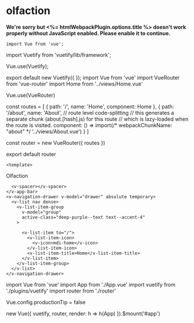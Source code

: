 # olfaction
<!DOCTYPE html>
<html lang="en">
  <head>
    <meta charset="utf-8">
    <meta http-equiv="X-UA-Compatible" content="IE=edge">
    <meta name="viewport" content="width=device-width,initial-scale=1.0">
    <link rel="icon" href="<%= BASE_URL %>favicon.ico">
    <title><%= htmlWebpackPlugin.options.title %></title>
    <link rel="stylesheet" href="https://fonts.googleapis.com/css?family=Roboto:100,300,400,500,700,900">
    <link rel="stylesheet" href="https://cdn.jsdelivr.net/npm/@mdi/font@latest/css/materialdesignicons.min.css">
  </head>
  <body>
    <noscript>
      <strong>We're sorry but <%= htmlWebpackPlugin.options.title %> doesn't work properly without JavaScript enabled. Please enable it to continue.</strong>
    </noscript>
    <div id="app"></div>
    <!-- built files will be auto injected -->
  </body>
</html>

<template>
  <v-container>
    <v-row class="text-center">
      <v-col cols="12">
        <v-img
          :src="require('../assets/logo.svg')"
          class="my-3"
          contain
          height="200"
        />
      </v-col>

      <v-col class="mb-4">
        <h1 class="display-2 font-weight-bold mb-3">
          Welcome to Vuetify
        </h1>

        <p class="subheading font-weight-regular">
          For help and collaboration with other Vuetify developers,
          <br>please join our online
          <a
            href="https://community.vuetifyjs.com"
            target="_blank"
          >Discord Community</a>
        </p>
      </v-col>

      <v-col
        class="mb-5"
        cols="12"
      >
        <h2 class="headline font-weight-bold mb-3">
          What's next?
        </h2>

        <v-row justify="center">
          <a
            v-for="(next, i) in whatsNext"
            :key="i"
            :href="next.href"
            class="subheading mx-3"
            target="_blank"
          >
            {{ next.text }}
          </a>
        </v-row>
      </v-col>

      <v-col
        class="mb-5"
        cols="12"
      >
        <h2 class="headline font-weight-bold mb-3">
          Important Links
        </h2>

        <v-row justify="center">
          <a
            v-for="(link, i) in importantLinks"
            :key="i"
            :href="link.href"
            class="subheading mx-3"
            target="_blank"
          >
            {{ link.text }}
          </a>
        </v-row>
      </v-col>

      <v-col
        class="mb-5"
        cols="12"
      >
        <h2 class="headline font-weight-bold mb-3">
          Ecosystem
        </h2>

        <v-row justify="center">
          <a
            v-for="(eco, i) in ecosystem"
            :key="i"
            :href="eco.href"
            class="subheading mx-3"
            target="_blank"
          >
            {{ eco.text }}
          </a>
        </v-row>
      </v-col>
    </v-row>
  </v-container>
</template>

<script>
  export default {
    name: 'HelloWorld',
    data: () => ({
      ecosystem: [
        {
          text: 'vuetify-loader',
          href: 'https://github.com/vuetifyjs/vuetify-loader',
        },
        {
          text: 'github',
          href: 'https://github.com/vuetifyjs/vuetify',
        },
        {
          text: 'awesome-vuetify',
          href: 'https://github.com/vuetifyjs/awesome-vuetify',
        },
      ],
      importantLinks: [
        {
          text: 'Documentation',
          href: 'https://vuetifyjs.com',
        },
        {
          text: 'Chat',
          href: 'https://community.vuetifyjs.com',
        },
        {
          text: 'Made with Vuetify',
          href: 'https://madewithvuejs.com/vuetify',
        },
        {
          text: 'Twitter',
          href: 'https://twitter.com/vuetifyjs',
        },
        {
          text: 'Articles',
          href: 'https://medium.com/vuetify',
        },
      ],
      whatsNext: [
        {
          text: 'Explore components',
          href: 'https://vuetifyjs.com/components/api-explorer',
        },
        {
          text: 'Select a layout',
          href: 'https://vuetifyjs.com/getting-started/pre-made-layouts',
        },
        {
          text: 'Frequently Asked Questions',
          href: 'https://vuetifyjs.com/getting-started/frequently-asked-questions',
        },
      ],
    }),
  }
</script>
<template>
  <v-container>
    <v-row class="text-center">
      <v-col cols="12">
        <v-img
          :src="require('../assets/logo.svg')"
          class="my-3"
          contain
          height="200"
        />
      </v-col>

      <v-col class="mb-4">
        <h1 class="display-2 font-weight-bold mb-3">
          Home Test
        </h1>

        <p class="subheading font-weight-regular">
          For help and collaboration with other Vuetify developers,
          <br>please join our online
          <a
            href="https://community.vuetifyjs.com"
            target="_blank"
          >Discord Community</a>
        </p>
      </v-col>

      <v-col
        class="mb-5"
        cols="12"
      >
        <h2 class="headline font-weight-bold mb-3">
          What's next?
        </h2>

        <v-row justify="center">
          <a
            v-for="(next, i) in whatsNext"
            :key="i"
            :href="next.href"
            class="subheading mx-3"
            target="_blank"
          >
            {{ next.text }}
          </a>
        </v-row>
      </v-col>

      <v-col
        class="mb-5"
        cols="12"
      >
        <h2 class="headline font-weight-bold mb-3">
          Important Links
        </h2>

        <v-row justify="center">
          <a
            v-for="(link, i) in importantLinks"
            :key="i"
            :href="link.href"
            class="subheading mx-3"
            target="_blank"
          >
            {{ link.text }}
          </a>
        </v-row>
      </v-col>

      <v-col
        class="mb-5"
        cols="12"
      >
        <h2 class="headline font-weight-bold mb-3">
          Ecosystem
        </h2>

        <v-row justify="center">
          <a
            v-for="(eco, i) in ecosystem"
            :key="i"
            :href="eco.href"
            class="subheading mx-3"
            target="_blank"
          >
            {{ eco.text }}
          </a>
        </v-row>
      </v-col>
    </v-row>
  </v-container>
</template>

<script>
  export default {
    name: 'HelloWorld',
    data: () => ({
      
    }),
  }
</script>
    import Vue from 'vue';
import Vuetify from 'vuetify/lib/framework';

Vue.use(Vuetify);

export default new Vuetify({
});
    import Vue from 'vue'
import VueRouter from 'vue-router'
import Home from '../views/Home.vue'

Vue.use(VueRouter)

const routes = [
  {
    path: '/',
    name: 'Home',
    component: Home
  },
  {
    path: '/about',
    name: 'About',
    // route level code-splitting
    // this generates a separate chunk (about.[hash].js) for this route
    // which is lazy-loaded when the route is visited.
    component: () => import(/* webpackChunkName: "about" */ '../views/About.vue')
  }
]

const router = new VueRouter({
  routes
})

export default router
    <template>
  <div class="about">
    <h1>Surveys
   </h1>
  </div>
</template>
    <template>
  <div class="home">
    <img alt="Vue logo" src="../assets/logo.png">
    <HelloWorld msg="Welcome to Your Vue.js App"/>
  </div>
</template>

<script>
// @ is an alias to /src
import HelloWorld from '@/components/HelloWorld.vue'
export default {
  name: 'Home',
  components: {
    HelloWorld
  }
}
</script>
    
    <template>
  <v-app>
    <v-app-bar app dense dark color="blue darken - 3">
      <v-app-bar-nav-icon @click="drawer = true"></v-app-bar-nav-icon>
      <v-toolbar-title>Olfaction</v-toolbar-title>

      <v-spacer></v-spacer>
    </v-app-bar>
    <v-navigation-drawer v-model="drawer" absolute temporary>
      <v-list nav dense>
        <v-list-item-group
          v-model="group"
          active-class="deep-purple--text text--accent-4"
        >
        
          <v-list-item to="/">
            <v-list-item-icon>
              <v-icon>mdi-home</v-icon>
            </v-list-item-icon>
            <v-list-item-title>Home</v-list-item-title>
          </v-list-item>
        </v-list-item-group>
      </v-list>
    </v-navigation-drawer>
  </v-app>
</template>


<script>
export default {
  data() {
    return {
      drawer: false,
      group: null,
    };
  },
};
</script>
    
    
import Vue from 'vue'
import App from './App.vue'
import vuetify from './plugins/vuetify'
import router from './router'

Vue.config.productionTip = false

new Vue({
  vuetify,
  router,
  render: h => h(App)
}).$mount('#app')
